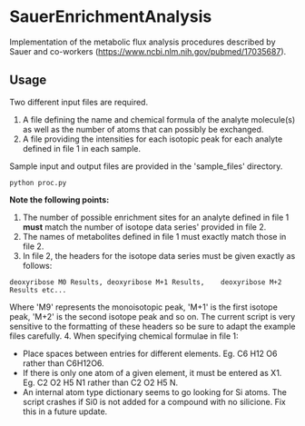 # SauerEnrichmentAnalysis

Implementation of the metabolic flux analysis procedures described by Sauer and co-workers (https://www.ncbi.nlm.nih.gov/pubmed/17035687).

## Usage
Two different input files are required.

1. A file defining the name and chemical formula of the analyte molecule(s) as well as the number of atoms that can possibly be exchanged.
2. A file providing the intensities for each isotopic peak for each analyte defined in file 1 in each sample.

Sample input and output files are provided in the 'sample_files' directory.

```
python proc.py
```

**Note the following points:**
1. The number of possible enrichment sites for an analyte defined in file 1 **must** match the number of isotope data series' provided in file 2.
2. The names of metabolites defined in file 1 must exactly match those in file 2.
3. In file 2, the headers for the isotope data series must be given exactly as follows:
~~~
deoxyribose M0 Results, deoxyribose M+1 Results,	deoxyribose M+2 Results etc...
~~~
   Where 'M9' represents the monoisotopic peak, 'M+1' is the first isotope peak, 'M+2' is the second isotope peak and so on. The current script is very sensitive to the formatting of these headers so be sure to adapt the example files carefully.
4. When specifying chemical formulae in file 1:
   - Place spaces between entries for different elements. Eg. C6 H12 O6 rather than C6H12O6.
   - If there is only one atom of a given element, it must be entered as X1. Eg. C2 O2 H5 N1 rather than C2 O2 H5 N.
   - An internal atom type dictionary seems to go looking for Si atoms. The script crashes if Si0 is not added for a compound with no silicione. Fix this in a future update.
